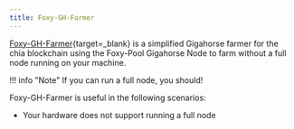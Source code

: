 ```yaml
---
title: Foxy-GH-Farmer
---
```


[Foxy-GH-Farmer](https://github.com/foxypool/foxy-gh-farmer){target=_blank} is a simplified Gigahorse farmer for the chia blockchain using the Foxy-Pool Gigahorse Node to farm without a full node running on your machine.

!!! info "Note"
    If you can run a full node, you should!

Foxy-GH-Farmer is useful in the following scenarios:

- Your hardware does not support running a full node
